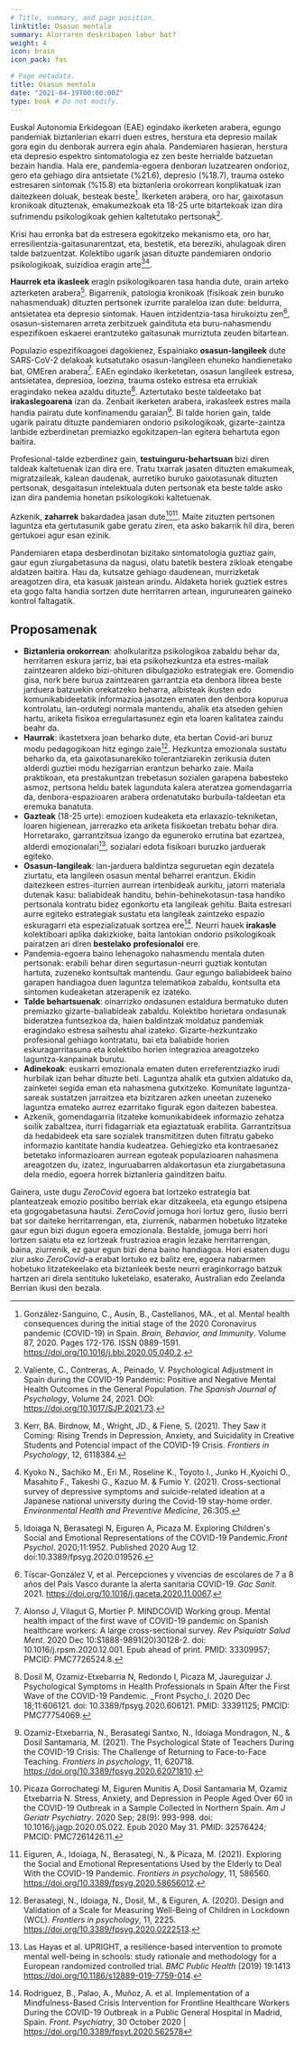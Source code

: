 ```yaml
---
# Title, summary, and page position.
linktitle: Osasun mentala
summary: Alorraren deskribapen labur bat?
weight: 4
icon: brain
icon_pack: fas

# Page metadata.
title: Osasun mentala
date: "2021-04-19T00:00:00Z"
type: book # Do not modify.
---
```


Euskal Autonomia Erkidegoan (EAE) egindako ikerketen arabera, egungo pandemiak biztanlerian ekarri duen estres, herstura eta depresio mailak gora egin du denborak aurrera egin ahala. Pandemiaren hasieran, herstura eta depresio espektro sintomatologia ez zen beste herrialde batzuetan bezain handia. Hala ere, pandemia-egoera denboran luzatzearen ondorioz, gero eta gehiago dira antsietate (%21.6), depresio (%18.7), trauma osteko estresaren sintomak (%15.8) eta biztanleria orokorrean konplikatuak izan daitezkeen doluak, besteak beste[^1]. Ikerketen arabera, oro har, gaixotasun kronikoak dituztenak, emakumezkoak eta 18-25 urte bitartekoak izan dira sufrimendu psikologikoak gehien kaltetutako pertsonak[^2].

Krisi hau erronka bat da estresera egokitzeko mekanismo eta, oro har, erresilientzia-gaitasunarentzat, eta, bestetik, eta bereziki, ahulagoak diren talde batzuentzat. Kolektibo ugarik jasan dituzte pandemiaren ondorio psikologikoak, suizidioa eragin arte[^3][^4].

**Haurrek eta ikasleek** eragin psikologikoaren tasa handia dute, orain arteko azterketen arabera[^5]. Bigarrenik, patologia kronikoak (fisikoak zein buruko nahasmenduak) dituzten pertsonek izurrite paraleloa izan dute: beldurra, antsietatea eta depresio sintomak. Hauen intzidentzia-tasa hirukoiztu zen[^6], osasun-sistemaren arreta zerbitzuek gaindituta eta buru-nahasmendu espezifikoen eskaerei erantzuteko gaitasunak murriztuta zeuden bitartean.

Populazio espezifikoagoei dagokienez, Espainiako **osasun-langileek** dute SARS-CoV-2 delakoak kutsatutako osasun-langileen ehuneko handienetako bat, OMEren arabera[^7]. EAEn egindako ikerketetan, osasun langileek estresa, antsietatea, depresioa, loezina, trauma osteko estresa eta errukiak eragindako nekea azaldu dituzte[^8]. Aztertutako beste taldeetako bat **irakaslegoarena** izan da. Zenbait ikerketen arabera, irakasleek estres maila handia pairatu dute konfinamendu garaian[^9]. Bi talde horien gain, talde ugarik pairatu dituzte pandemiaren ondorio psikologikoak, gizarte-zaintza lanbide ezberdinetan premiazko egokitzapen-lan egitera behartuta egon baitira.

Profesional-talde ezberdinez gain, **testuinguru-behartsuan** bizi diren taldeak kaltetuenak izan dira ere. Tratu txarrak jasaten dituzten emakumeak, migratzaileak, kalean daudenak, aurretiko buruko gaixotasunak dituzten pertsonak, desgaitasun intelektuala duten pertsonak eta beste talde asko izan dira pandemia honetan psikologikoki kaltetuenak.

Azkenik, **zaharrek** bakardadea jasan dute[^10][^11]. Maite zituzten pertsonen laguntza eta gertutasunik gabe geratu ziren, eta asko bakarrik hil dira, beren gertukoei agur esan ezinik.

Pandemiaren etapa desberdinotan bizitako sintomatologia guztiaz gain, gaur egun ziurgabetasuna da nagusi, olatu batetik bestera zikloak etengabe aldatzen baitira. Hau da, kutsatze gehiago daudenean, murrizketak areagotzen dira, eta kasuak jaistean arindu. Aldaketa horiek guztiek estres eta gogo falta handia sortzen dute herritarren artean, ingurunearen gaineko kontrol faltagatik.

## Proposamenak

- **Biztanleria orokorrean**: aholkularitza psikologikoa zabaldu behar da, herritarren eskura jarriz, bai eta psikohezkuntza eta estres-mailak zaintzearen aldeko bizi-ohituren dibulgazioko estrategiak ere. Gomendio gisa, nork bere burua zaintzearen garrantzia eta denbora librea beste jarduera batzuekin orekatzeko beharra, albisteak ikusten edo komunikabideetatik informazioa jasotzen ematen den denbora kopurua kontrolatu, lan-ordutegi normala mantendu, ahalik eta atseden gehien hartu, ariketa fisikoa erregulartasunez egin eta loaren kalitatea zaindu beahr da.
- **Haurrak**: ikastetxera joan beharko dute, eta bertan Covid-ari buruz modu pedagogikoan hitz egingo zaie[^12]. Hezkuntza emozionala sustatu beharko da, eta gaixotasunarekiko tolerantziarekin zerikusia duten alderdi guztiei modu hezigarrian erantzun beharko zaie. Maila praktikoan, eta prestakuntzan trebetasun sozialen garapena babesteko asmoz, pertsona heldu batek lagunduta kalera ateratzea gomendagarria da, denbora-espazioaren arabera ordenatutako burbuila-taldeetan eta eremuka banatuta.
- **Gazteak** (18-25 urte): emozioen kudeaketa eta erlaxazio-tekniketan, loaren higienean, jarrerazko eta ariketa fisikoetan trebatu behar dira. Horretarako, garrantzitsua izango da eguneroko errutina bat ezartzea, alderdi emozionalari[^13], sozialari edota fisikoari buruzko jarduerak egiteko.
- **Osasun-langileak**: lan-jarduera baldintza seguruetan egin dezatela ziurtatu, eta langileen osasun mental beharrei erantzun. Ekidin daitezkeen estres-iturrien aurrean irtenbideak aurkitu, jatorri materiala dutenak kasu: baliabideak handitu, behin-behinekotasun-tasa handiko pertsonala kontratu bidez egonkortu eta langileak gehitu. Baita estresari aurre egiteko estrategiak sustatu eta langileak zaintzeko espazio eskuragarri eta espezializatuak sortzea ere[^14]. Neurri hauek **irakasle** kolektiboari aplika dakizkioke, baita lantokian ondorio psikologikoak pairatzen ari diren **bestelako** **profesionaloi** ere.
- Pandemia-egoera baino lehenagoko nahasmendu mentala duten pertsonak: erabili behar diren segurtasun-neurri guztiak kontutan hartuta, zuzeneko kontsultak mantendu. Gaur egungo baliabideek baino garapen handiagoa duen laguntza telematikoa zabaldu, kontsulta eta sintomen kudeaketan atzerapenik ez izateko.
- **Talde behartsuenak**: oinarrizko ondasunen estaldura bermatuko duten premiazko gizarte-baliabideak zabaldu. Kolektibo horietara ondasunak bideratzea funtsezkoa da, haien baldintzak moldatuz pandemiak eragindako estresa saihestu ahal izateko. Gizarte-hezkuntzako profesional gehiago kontratatu, bai eta baliabide horien eskuragarritasuna eta kolektibo horien integrazioa areagotzeko laguntza-kanpainak burutu.
- **Adinekoak**: euskarri emozionala ematen duten erreferentziazko irudi hurbilak izan behar dituzte beti. Laguntza ahalik eta gutxien aldatuko da, zainketei segida eman eta nahasmena gutxitzeko. Komunitate laguntza-sareak sustatzen jarraitzea eta bizitzaren azken uneetan zuzeneko laguntza emateko aurrez ezarritako figurak egon daitezen babestea.
- Azkenik, gomendagarria litzateke komunikabideek informazio zehatza soilik zabaltzea, iturri fidagarriak eta egiaztatuak erabilita. Garrantzitsua da hedabideek eta sare sozialek transmititzen duten filtratu gabeko informazio kantitate handia kudeatzea. Gehiegizko eta kontraesanez betetako informazioaren aurrean egoteak populazioaren nahasmena areagotzen du, izatez, inguruabarren aldakortasun eta ziurgabetasuna dela medio, egoera horrek biztanleria gainditzen baitu.

Gainera, uste dugu _ZeroCovid_ egoera bat lortzeko estrategia bat planteatzeak emozio positibo berriak ekar ditzakeela, eta egungo etsipena eta gogogabetasuna hautsi. _ZeroCovid_ jomuga hori lortuz gero, ilusio berri bat sor daiteke herritarrengan, eta, ziurrenik, nabarmen hobetuko litzateke gaur egun bizi dugun egoera emozionala. Bestalde, jomuga berri hori lortzen saiatu eta ez lortzeak frustrazioa eragin lezake herritarrengan, baina, ziurrenik, ez gaur egun bizi dena baino handiagoa. Hori esaten dugu ziur asko _ZeroCovid_\-a erabat lortuko ez balitz ere, egoera nabarmen hobetuko litzatekeelako eta biztanleek beste neurri eraginkorrago batzuk hartzen ari direla sentituko luketelako, esaterako, Australian edo Zeelanda Berrian ikusi den bezala.


[^1]: González-Sanguino, C., Ausín, B., Castellanos, MA., et al. Mental health consequences during the initial stage of the 2020 Coronavirus pandemic (COVID-19) in Spain. _Brain, Behavior, and Immunity_. Volume 87, 2020. Pages 172-176. ISSN 0889-1591. https://doi.org/10.1016/j.bbi.2020.05.040.2.

[^2]: Valiente, C., Contreras, A., Peinado, V. Psychological Adjustment in Spain during the COVID-19 Pandemic: Positive and Negative Mental Health Outcomes in the General Population. _The Spanish Journal of Psychology_, Volume 24, 2021. DOI: https://doi.org/10.1017/SJP.2021.73.

[^3]: Kerr, BA. Birdnow, M., Wright, JD., & Fiene, S. (2021). They Saw it Coming: Rising Trends in Depression, Anxiety, and Suicidality in Creative Students and Potencial impact of the COVID-19 Crisis. _Frontiers in Psychology_, 12, 6118384.

[^4]: Kyoko N., Sachiko M., Eri M., Roseline K., Toyoto I., Junko H.,Kyoichi O., Masahito F., Takeshi G., Kazuo M. & Fumio Y. (2021). Cross-sectional survey of depressive symptoms and suicide-related ideation at a Japanese national university during the Covid-19 stay-home order. _Environmental Health and Preventive Medicine_, 26:305.

[^5]: Idoiaga N, Berasategi N, Eiguren A, Picaza M. Exploring Children's Social and Emotional Representations of the COVID-19 Pandemic._Front Psychol_. 2020;11:1952. Published 2020 Aug 12. doi:10.3389/fpsyg.2020.019526.

[^6]: Tíscar-González V, et al. Percepciones y vivencias de escolares de 7 a 8 años del País Vasco durante la alerta sanitaria COVID-19. _Gac Sanit_. 2021. https://doi.org/10.1016/j.gaceta.2020.11.0067.

[^7]: Alonso J, Vilagut G, Mortier P. MINDCOVID Working group. Mental health impact of the first wave of COVID-19 pandemic on Spanish healthcare workers: A large cross-sectional survey. _Rev Psiquiatr Salud Ment_. 2020 Dec 10:S1888-9891(20)30128-2. doi: 10.1016/j.rpsm.2020.12.001. Epub ahead of print. PMID: 33309957; PMCID: PMC7726524.8.

[^8]: Dosil M, Ozamiz-Etxebarria N, Redondo I, Picaza M, Jaureguizar J. Psychological Symptoms in Health Professionals in Spain After the First Wave of the COVID-19 Pandemic. _Front Psycho_l. 2020 Dec 18;11:606121. doi: 10.3389/fpsyg.2020.606121. PMID: 33391125; PMCID: PMC77754069.

[^9]: Ozamiz-Etxebarria, N., Berasategi Santxo, N., Idoiaga Mondragon, N., & Dosil Santamaría, M. (2021). The Psychological State of Teachers During the COVID-19 Crisis: The Challenge of Returning to Face-to-Face Teaching. _Frontiers in psychology_, 11, 620718. https://doi.org/10.3389/fpsyg.2020.62071810.

[^10]: Picaza Gorrochategi M, Eiguren Munitis A, Dosil Santamaria M, Ozamiz Etxebarria N. Stress, Anxiety, and Depression in People Aged Over 60 in the COVID-19 Outbreak in a Sample Collected in Northern Spain. _Am J Geriatr Psychiatry_. 2020 Sep; 28(9): 993-998. doi: 10.1016/j.jagp.2020.05.022. Epub 2020 May 31. PMID: 32576424; PMCID: PMC7261426.11.

[^11]: Eiguren, A., Idoiaga, N., Berasategi, N., & Picaza, M. (2021). Exploring the Social and Emotional Representations Used by the Elderly to Deal With the COVID-19 Pandemic. _Frontiers in psychology_, 11, 586560. https://doi.org/10.3389/fpsyg.2020.58656012.

[^12]: Berasategi, N., Idoiaga, N., Dosil, M., & Eiguren, A. (2020). Design and Validation of a Scale for Measuring Well-Being of Children in Lockdown (WCL). _Frontiers in psychology_, 11, 2225. https://doi.org/10.3389/fpsyg.2020.0222513.

[^13]: Las Hayas et al. UPRIGHT, a resilience-based intervention to promote mental well-being in schools: study rationale and methodology for a European randomized controlled trial. _BMC Public Health_ (2019) 19:1413 https://doi.org/10.1186/s12889-019-7759-014.

[^14]: Rodriguez, B., Palao, A., Muñoz, A. et al. Implementation of a Mindfulness-Based Crisis Intervention for Frontline Healthcare Workers During the COVID-19 Outbreak in a Public General Hospital in Madrid, Spain. _Front. Psychiatry_, 30 October 2020 | https://doi.org/10.3389/fpsyt.2020.562578
